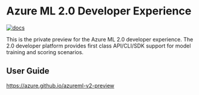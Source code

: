 # Azure ML 2.0 Developer Experience

[![docs](https://github.com/Azure/azureml-v2-preview/workflows/sphinx-docs/badge.svg)](https://github.com/Azure/azureml-v2-preview/actions?query=workflow%3Asphinx-docs)

This is the private preview for the Azure ML 2.0 developer experience.
The 2.0 developer platform provides first class API/CLI/SDK support for model training and scoring scenarios.

## User Guide

https://azure.github.io/azureml-v2-preview
